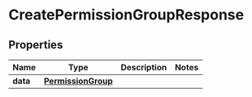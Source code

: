

# CreatePermissionGroupResponse


## Properties

Name | Type | Description | Notes
------------ | ------------- | ------------- | -------------
**data** | [**PermissionGroup**](PermissionGroup.md) |  | 



